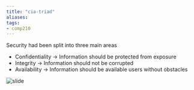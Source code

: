```yaml
---
title: "cia-triad"
aliases: 
tags: 
- comp210
---
```


Security had been split into three main areas

- Confidentiality -> Information should be protected from exposure
- Integrity -> Information should not be corrupted
- Availability -> Information should be available users without obstacles


![slide](https://i.imgur.com/GJfb8Ph.png)